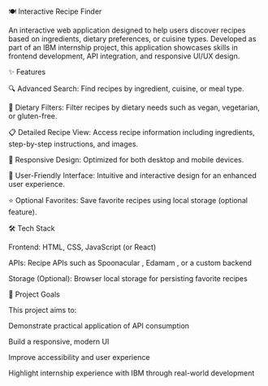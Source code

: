 🍽️ Interactive Recipe Finder

An interactive web application designed to help users discover recipes based on ingredients, dietary preferences, or cuisine types. Developed as part of an IBM internship project, this application showcases skills in frontend development, API integration, and responsive UI/UX design.

✨ Features

🔍 Advanced Search: Find recipes by ingredient, cuisine, or meal type.

🥦 Dietary Filters: Filter recipes by dietary needs such as vegan, vegetarian, or gluten-free.

📋 Detailed Recipe View: Access recipe information including ingredients, step-by-step instructions, 
and images.

📱 Responsive Design: Optimized for both desktop and mobile devices.

🧭 User-Friendly Interface: Intuitive and interactive design for an enhanced user experience.

⭐ Optional Favorites: Save favorite recipes using local storage (optional feature).

🛠️ Tech Stack

Frontend: HTML, CSS, JavaScript (or React)

APIs: Recipe APIs such as Spoonacular , Edamam , or a custom backend

Storage (Optional): Browser local storage for persisting favorite recipes

📌 Project Goals

This project aims to:

Demonstrate practical application of API consumption

Build a responsive, modern UI

Improve accessibility and user experience

Highlight internship experience with IBM through real-world development
